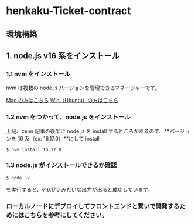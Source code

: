# henkaku-Ticket-contract

## 環境構築

## 1. node.js v16 系をインストール

### 1.1 nvm をインストール

nvm は複数の node.js バージョンを管理できるマネージャーです。

[Mac の方はこちら](https://zenn.dev/tet0h/articles/m1mac-nodejs)
[Win（Ubuntu）の方はこちら](https://zenn.dev/keijiek/articles/4976559b876090)

### 1.2 nvm をつかって、node.js をインストール

上記、zenn 記事の後半に node.js を install するところがあるので、**バージョンを 16 系（ex: 16.17.0）**にして install

```
$ nvm install 16.17.0
```

### 1.3 node.js がインストールできるか確認

```
$ node -v
```

を実行すると、v16.17.0 みたいな出力が出ると成功しています。

### ローカルノードにデプロイしてフロントエンドと繋いで開発するためには[こちら](https://github.com/henkaku-center/henkaku-Ticket-contract/blob/main/docs/local_node.md)を参考にしてください。
